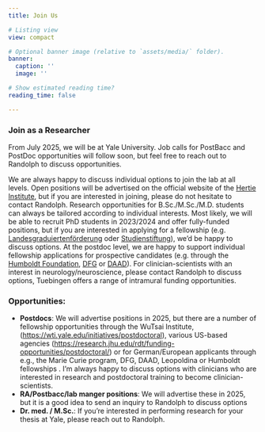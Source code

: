 ```yaml
---
title: Join Us

# Listing view
view: compact

# Optional banner image (relative to `assets/media/` folder).
banner:
  caption: ''
  image: ''

# Show estimated reading time?
reading_time: false

---
```

### Join as a Researcher
From July 2025, we will be at Yale University. Job calls for PostBacc and PostDoc opportunities will follow soon, but feel free to reach out to Randolph to discuss opportunities. 

We are always happy to discuss individual options to join the lab at all levels. Open positions will be advertised on the official website of the [Hertie Institute](www.hih-tuebingen.de/en/helfrichlab), but if you are interested in joining, please do not hesitate to contact Randolph. Research opportunities for B.Sc./M.Sc./M.D. students can always be tailored according to individual interests. Most likely, we will be able to recruit PhD students in 2023/2024 and offer fully-funded positions, but if you are interested in applying for a fellowship (e.g. [Landesgraduiertenförderung](https://uni-tuebingen.de/forschung/service/forschungsfoerderung/foerderprogramme-baden-wuerttemberg/landesgraduiertenfoerderung/) oder [Studienstiftung](https://www.studienstiftung.de/)), we’d be happy to discuss options. At the postdoc level, we are happy to support individual fellowship applications for prospective candidates (e.g. through the [Humboldt Foundation](https://www.humboldt-foundation.de/), [DFG](https://www.dfg.de/) or [DAAD](https://www.daad.de/)). For clinician-scientists with an interest in neurology/neuroscience, please contact Randolph to discuss options, Tuebingen offers a range of intramural funding opportunities.


### Opportunities:
- **Postdocs**: We will advertise positions in 2025, but there are a number of fellowship opportunities through the WuTsai Institute, (https://wti.yale.edu/initiatives/postdoctoral), various US-based agencies (https://research.jhu.edu/rdt/funding-opportunities/postdoctoral/) or for German/European applicants through e.g., the Marie Curie program, DFG, DAAD, Leopoldina or Humboldt fellowships . I’m always happy to discuss options with clinicians who are interested in research and postdoctoral training to become clinician-scientists. 
- **RA/Postbacc/lab manger positions**: We will advertise these in 2025, but it is a good idea to send an inquiry to Randolph to discuss options
- **Dr. med. / M.Sc.**: If you’re interested in performing research for your thesis at Yale, please reach out to Randolph.